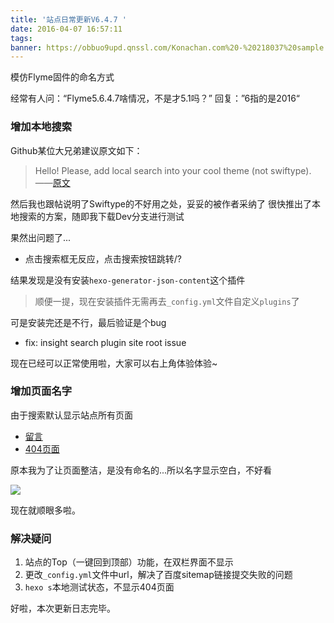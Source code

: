 ```yaml
---
title: '站点日常更新V6.4.7 '
date: 2016-04-07 16:57:11
tags:
banner: https://obbuo9upd.qnssl.com/Konachan.com%20-%20218037%20sample.webp
---
```

模仿Flyme固件的命名方式

经常有人问：“Flyme5.6.4.7啥情况，不是才5.1吗？”
回复：”6指的是2016“

<!--more-->

### 增加本地搜索

Github某位大兄弟建议原文如下：

> Hello!
Please, add local search into your cool theme (not swiftype). ——[原文](httpss://github.com/ppoffice/hexo-theme-icarus/issues/125)

然后我也跟帖说明了Swiftype的不好用之处，妥妥的被作者采纳了
很快推出了本地搜索的方案，随即我下载Dev分支进行测试

果然出问题了...
- 点击搜索框无反应，点击搜索按钮跳转/?

结果发现是没有安装`hexo-generator-json-content`这个插件

> 顺便一提，现在安装插件无需再去`_config.yml`文件自定义`plugins`了

可是安装完还是不行，最后验证是个bug
- fix: insight search plugin site root issue

现在已经可以正常使用啦，大家可以右上角体验体验~

### 增加页面名字

由于搜索默认显示站点所有页面
- <a href="https://www.tiexo.cn/about" target="_blank">留言</a>
- <a href="https://www.tiexo.cn/404" target="_blank">404页面</a>

原本我为了让页面整洁，是没有命名的...所以名字显示空白，不好看

![](https://obbuo9upd.qnssl.com/20160407164954.jpg)

现在就顺眼多啦。

### 解决疑问

1. 站点的Top（一键回到顶部）功能，在双栏界面不显示
2. 更改`_config.yml`文件中url，解决了百度sitemap链接提交失败的问题
3. `hexo s`本地测试状态，不显示404页面

好啦，本次更新日志完毕。

